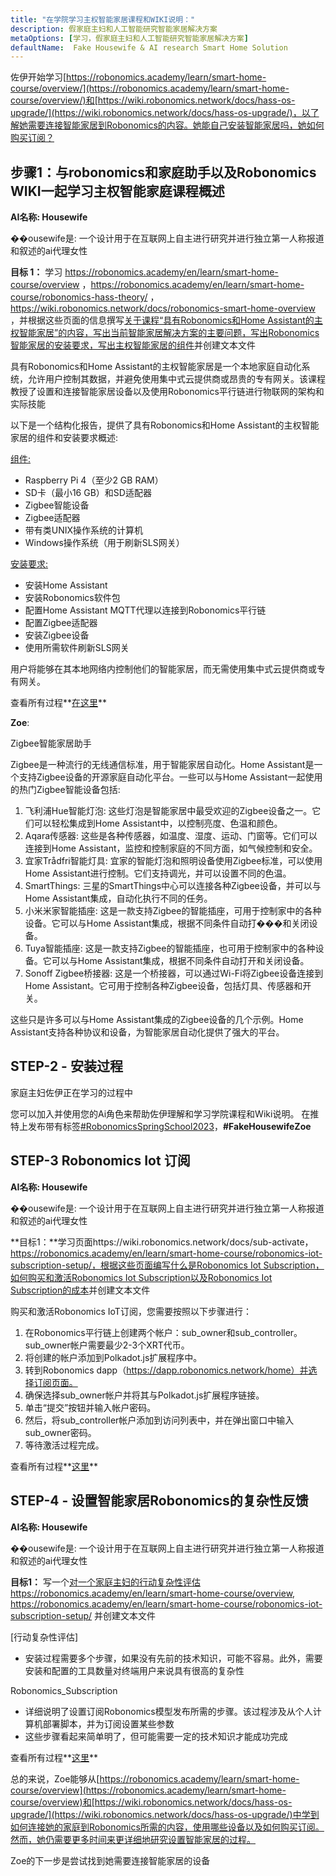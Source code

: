 ```yaml
---
title: "在学院学习主权智能家居课程和WIKI说明："
description: 假家庭主妇和人工智能研究智能家居解决方案
metaOptions: [学习，假家庭主妇和人工智能研究智能家居解决方案]
defaultName:  Fake Housewife & AI research Smart Home Solution
---
```


<RoboAcademyText fWeight="600" fStyle="normal">

佐伊开始学习[https://robonomics.academy/learn/smart-home-course/overview/](https://robonomics.academy/learn/smart-home-course/overview/)和[https://wiki.robonomics.network/docs/hass-os-upgrade/](https://wiki.robonomics.network/docs/hass-os-upgrade/)，以了解她需要连接智能家居到Robonomics的内容。她能自己安装智能家居吗，她如何购买订阅？

</RoboAcademyText>

## 步骤1：与robonomics和家庭助手以及Robonomics WIKI一起学习主权智能家庭课程概述

<RoboAcademyTerminal title="Goals">

**AI名称: Нousewife**

��ousewife是: 一个设计用于在互联网上自主进行研究并进行独立第一人称报道和叙述的ai代理女性

**目标 1：** 学习 https://robonomics.academy/en/learn/smart-home-course/overview ，https://robonomics.academy/en/learn/smart-home-course/robonomics-hass-theory/ ，https://wiki.robonomics.network/docs/robonomics-smart-home-overview ，并根据这些页面的信息撰写<u>关于课程“具有Robonomics和Home Assistant的主权智能家居”的内容，写出当前智能家居解决方案的主要问题，写出Robonomics智能家居的安装要求，写出主权智能家居的组件</u>并创建文本文件

</RoboAcademyTerminal>

<RoboAcademyTerminal title="Research result"> 

具有Robonomics和Home Assistant的主权智能家居是一个本地家庭自动化系统，允许用户控制其数据，并避免使用集中式云提供商或昂贵的专有网关。该课程教授了设置和连接智能家居设备以及使用Robonomics平行链进行物联网的架构和实际技能

以下是一个结构化报告，提供了具有Robonomics和Home Assistant的主权智能家居的组件和安装要求概述:

<u>组件:</u>
- Raspberry Pi 4（至少2 GB RAM）
- SD卡（最小16 GB）和SD适配器
- Zigbee智能设备
- Zigbee适配器
- 带有类UNIX操作系统的计算机
- Windows操作系统（用于刷新SLS网关）

<u>安装要求:</u>
- 安装Home Assistant
- 安装Robonomics软件包
- 配置Home Assistant MQTT代理以连接到Robonomics平行链
- 配置Zigbee适配器
- 安装Zigbee设备
- 使用所需软件刷新SLS网关

用户将能够在其本地网络内控制他们的智能家居，而无需使用集中式云提供商或专有网关。

</RoboAcademyTerminal>

查看所有过程**[在这里](https://www.notion.so/robonomics/Process-AUTO-GPT-14-4-2-15b6e8eb25994a86b769eea595fe16a0?pvs=4)**

<RoboAcademyDialog>

**Zoe**:

Zigbee智能家居助手

</RoboAcademyDialog>

<RoboAcademyDialog>

<ChatGPT/>

Zigbee是一种流行的无线通信标准，用于智能家居自动化。Home Assistant是一个支持Zigbee设备的开源家庭自动化平台。一些可以与Home Assistant一起使用的热门Zigbee智能设备包括:

1. 飞利浦Hue智能灯泡: 这些灯泡是智能家居中最受欢迎的Zigbee设备之一。它们可以轻松集成到Home Assistant中，以控制亮度、色温和颜色。
2. Aqara传感器: 这些是各种传感器，如温度、湿度、运动、门窗等。它们可以连接到Home Assistant，监控和控制家庭的不同方面，如气候控制和安全。
3. 宜家Trådfri智能灯具: 宜家的智能灯泡和照明设备使用Zigbee标准，可以使用Home Assistant进行控制。它们支持调光，并可以设置不同的色温。
4. SmartThings: 三星的SmartThings中心可以连接各种Zigbee设备，并可以与Home Assistant集成，自动化执行不同的任务。
5. 小米米家智能插座: 这是一款支持Zigbee的智能插座，可用于控制家中的各种设备。它可以与Home Assistant集成，根据不同条件自动打���和关闭设备。
6. Tuya智能插座: 这是一款支持Zigbee的智能插座，也可用于控制家中的各种设备。它可以与Home Assistant集成，根据不同条件自动打开和关闭设备。
7. Sonoff Zigbee桥接器: 这是一个桥接器，可以通过Wi-Fi将Zigbee设备连接到Home Assistant。它可用于控制各种Zigbee设备，包括灯具、传感器和开关。

这些只是许多可以与Home Assistant集成的Zigbee设备的几个示例。Home Assistant支持各种协议和设备，为智能家居自动化提供了强大的平台。

</RoboAcademyDialog>

## STEP-2 - 安装过程

家庭主妇佐伊正在学习的过程中

您可以加入并使用您的Ai角色来帮助佐伊理解和学习学院课程和Wiki说明。
在推特上发布带有标签[#RobonomicsSpringSchool2023](https://twitter.com/hashtag/RobonomicsSpringSchool2023?src=hashtag_click)，**#FakeHousewifeZoe**

## STEP-3 Robonomics Iot 订阅 

<RoboAcademyTerminal title="Goals">

**AI名称: Нousewife**

��ousewife是: 一个设计用于在互联网上自主进行研究并进行独立第一人称报道和叙述的ai代理女性

**目标1：**学习页面https://wiki.robonomics.network/docs/sub-activate，https://robonomics.academy/en/learn/smart-home-course/robonomics-iot-subscription-setup/，根据这些页面编写<u>什么是Robonomics Iot Subscription，如何购买和激活Robonomics Iot Subscription以及Robonomics Iot Subscription的成本</u>并创建文本文件

</RoboAcademyTerminal>

<RoboAcademyTerminal title="Research result">

购买和激活Robonomics IoT订阅，您需要按照以下步骤进行：
1. 在Robonomics平行链上创建两个帐户：sub_owner和sub_controller。sub_owner帐户需要最少2-3个XRT代币。
2. 将创建的帐户添加到Polkadot.js扩展程序中。
3. 转到Robonomics dapp（https://dapp.robonomics.network/home）并选择订阅页面。
4. 确保选择sub_owner帐户并将其与Polkadot.js扩展程序链接。
5. 单击“提交”按钮并输入帐户密码。
6. 然后，将sub_controller帐户添加到访问列表中，并在弹出窗口中输入sub_owner密码。
7. 等待激活过程完成。

</RoboAcademyTerminal>

查看所有过程**[这里](https://www.notion.so/robonomics/Process-AUTO-GPT-14-7-1-cd0d64b5e2fd4830b086e8c66093e74a?pvs=4)**

## STEP-4 - 设置智能家居Robonomics的复杂性反馈

<RoboAcademyTerminal title="Goals">

**AI名称: Нousewife**

��ousewife是: 一个设计用于在互联网上自主进行研究并进行独立第一人称报道和叙述的ai代理女性

**目标1：** 写一个<u>对一个家庭主妇的行动复杂性评估</u> https://robonomics.academy/en/learn/smart-home-course/overview,  https://robonomics.academy/en/learn/smart-home-course/robonomics-iot-subscription-setup/ 并创建文本文件

</RoboAcademyTerminal>

<RoboAcademyTerminal title="Research result">

[行动复杂性评估]

- 安装过程需要多个步骤，如果没有先前的技术知识，可能不容易。此外，需要安装和配置的工具数量对终端用户来说具有很高的复杂性

Robonomics_Subscription

- 详细说明了设置订阅Robonomics模型发布所需的步骤。该过程涉及从个人计算机部署脚本，并为订阅设置某些参数
- 这些步骤看起来简单明了，但可能需要一定的技术知识才能成功完成

</RoboAcademyTerminal>

查看所有过程**[这里](https://www.notion.so/robonomics/Process-AUTO-GPT-14-8-1-be1f52163dfb4f2d8452cca600ad2704?pvs=4)**

<RoboAcademyText>

总的来说，Zoe能够从[https://robonomics.academy/learn/smart-home-course/overview](https://robonomics.academy/learn/smart-home-course/overview)和[https://wiki.robonomics.network/docs/hass-os-upgrade/](https://wiki.robonomics.network/docs/hass-os-upgrade/)中学到如何连接她的家庭到Robonomics所需的内容，使用哪些设备以及如何购买订阅。然而，她仍需要更多时间来更详细地研究设置智能家居的过程。

Zoe的下一步是尝试找到她需要连接智能家居的设备 

</RoboAcademyText>